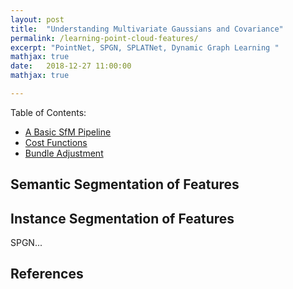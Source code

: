 ```yaml
---
layout: post
title:  "Understanding Multivariate Gaussians and Covariance"
permalink: /learning-point-cloud-features/
excerpt: "PointNet, SPGN, SPLATNet, Dynamic Graph Learning "
mathjax: true
date:   2018-12-27 11:00:00
mathjax: true

---
```

Table of Contents:
- [A Basic SfM Pipeline](#sfmpipeline)
- [Cost Functions](#costfunctions)
- [Bundle Adjustment](#bundleadjustment)

<a name='sfmpipeline'></a>

## Semantic Segmentation of Features


## Instance Segmentation of Features

SPGN...


## References